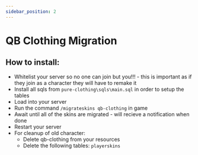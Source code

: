 ```yaml
---
sidebar_position: 2
---
```


# QB Clothing Migration

## **How to install:**

- Whitelist your server so no one can join but you!!! - this is important as if they join as a character they will have to remake it
- Install all sqls from `pure-clothing\sqls\main.sql` in order to setup the tables
- Load into your server
- Run the command `/migrateskins qb-clothing` in game
- Await until all of the skins are migrated - will recieve a notification when done
- Restart your server
- For cleanup of old character:
  - Delete qb-clothing from your resources
  - Delete the following tables: `playerskins`
